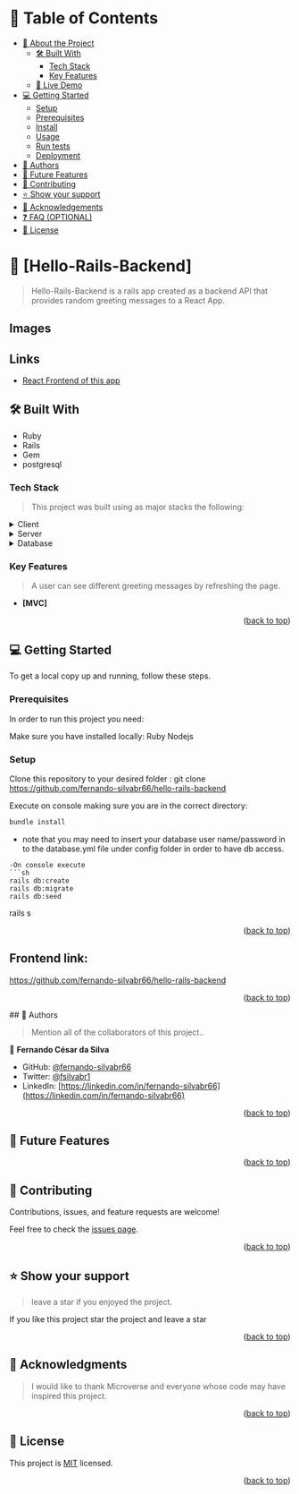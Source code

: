 # 📗 Table of Contents

- [📖 About the Project](#about-project)
  - [🛠 Built With](#built-with)
    - [Tech Stack](#tech-stack)
    - [Key Features](#key-features)
  - [🚀 Live Demo](#live-demo)
- [💻 Getting Started](#getting-started)
  - [Setup](#setup)
  - [Prerequisites](#prerequisites)
  - [Install](#install)
  - [Usage](#usage)
  - [Run tests](#run-tests)
  - [Deployment](#triangular_flag_on_post-deployment)
- [👥 Authors](#authors)
- [🔭 Future Features](#future-features)
- [🤝 Contributing](#contributing)
- [⭐️ Show your support](#support)
- [🙏 Acknowledgements](#acknowledgements)
- [❓ FAQ (OPTIONAL)](#faq)
- [📝 License](#license)

# 📖 [Hello-Rails-Backend] <a name="about-project"></a>

> Hello-Rails-Backend is a rails app created as a backend API that provides random greeting messages to a React App.

## Images


## Links

- [React Frontend of this app](https://github.com/fernando-silvabr66/hello-rails-backend)

## 🛠 Built With <a name="built-with"></a>

- Ruby
- Rails
- Gem
- postgresql

### Tech Stack <a name="tech-stack"></a>

> This project was built using as major stacks the following:

<details>
  <summary>Client</summary>
  <ul>
    <li><a href="https://reactjs.org/">React.js</a></li>
  </ul>
</details>

<details>
  <summary>Server</summary>
  <ul>
    <li><a href="https://expressjs.com/">Express.js</a></li>
  </ul>
</details>

<details>
  <summary>Database</summary>
  <ul>
    <li><a href="https://www.postgresql.org/">PostgreSQL</a></li>
  </ul>
</details>

### Key Features <a name="key-features"></a>

> A user can see different greeting messages by refreshing the page.

- **[MVC]**

<p align="right">(<a href="#readme-top">back to top</a>)</p>

## 💻 Getting Started <a name="getting-started"></a>


To get a local copy up and running, follow these steps.

### Prerequisites

In order to run this project you need:

Make sure you have installed locally:
Ruby 
Nodejs

### Setup

Clone this repository to your desired folder : git clone https://github.com/fernando-silvabr66/hello-rails-backend

Execute on console making sure you are in the correct directory:
```sh
bundle install
```

- note that you may need to insert your database user name/password in to the database.yml file under config folder in order to have db access.

```
-On console execute
```sh
rails db:create
rails db:migrate
rails db:seed
```
rails s

<p align="right">(<a href="#readme-top">back to top</a>)</p>

## Frontend link:

https://github.com/fernando-silvabr66/hello-rails-backend


<p align="right">(<a href="#readme-top">back to top</a>)</p>
## 👥 Authors <a name="authors"></a>

> Mention all of the collaborators of this project..

👤 **Fernando César da Silva**

- GitHub: [@fernando-silvabr66](https://github.com/fernando-silvabr66)
- Twitter: [@fsilvabr1](https://twitter.com/fsilvabr1)
- LinkedIn: [https://linkedin.com/in/fernando-silvabr66](https://linkedin.com/in/fernando-silvabr66) 

<p align="right">(<a href="#readme-top">back to top</a>)</p>

## 🔭 Future Features <a name="future-features"></a>

<p align="right">(<a href="#readme-top">back to top</a>)</p>

## 🤝 Contributing <a name="contributing"></a>

Contributions, issues, and feature requests are welcome!

Feel free to check the [issues page](https://github.com/fernando-silvabr66/hello-rails-backend/issues).

<p align="right">(<a href="#readme-top">back to top</a>)</p>


## ⭐️ Show your support <a name="support"></a>

> leave a star if you enjoyed the project.

If you like this project star the project and leave a star

<p align="right">(<a href="#readme-top">back to top</a>)</p>

## 🙏 Acknowledgments <a name="acknowledgements"></a>

> I would like to thank Microverse and everyone whose code may have inspired this project.

<p align="right">(<a href="#readme-top">back to top</a>)</p>

## 📝 License <a name="license"></a>

This project is [MIT](./LICENSE) licensed.

<p align="right">(<a href="#readme-top">back to top</a>)</p>
